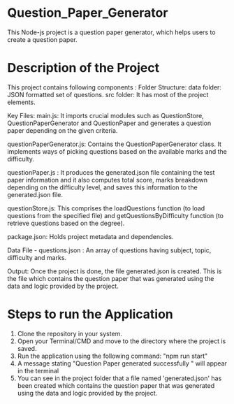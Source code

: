 # Question_Paper_Generator
This Node-js project is a question paper generator, which helps users to create a question paper. 
# Description of the Project 
This project contains following components : 
Folder Structure:
data folder: JSON formatted set of questions.
src folder: It has most of the project elements.

Key Files:
main.js: It imports crucial modules such as QuestionStore, QuestionPaperGenerator and QuestionPaper and 
generates a question paper depending on the given criteria.

questionPaperGenerator.js: Contains the QuestionPaperGenerator class.
It implements ways of picking questions based on the available marks and the difficulty.

questionPaper.js : It produces the generated.json file containing the test paper information and
it also computes total score, marks breakdown depending on the difficulty level, and saves this information to the generated.json file.

questionStore.js: This comprises the loadQuestions function (to load questions from the specified file) and 
getQuestionsByDifficulty function (to retrieve questions based on the degree).

package.json: Holds project metadata and dependencies.

Data File - questions.json : An array of questions having subject, topic, difficulty and marks.

Output:
Once the project is done, the file generated.json is created. This is the file which contains the question paper that 
was generated using the data and logic provided by the project.

# Steps to run the Application
1. Clone the repository in your system.
2. Open your Terminal/CMD and move to the directory where the project is saved.
3. Run the application using the following command: "npm run start"
4. A message stating "Question Paper generated successfully " will appear in the terminal
5. You can see in the project folder that a file named 'generated.json' has been created which contains the question paper that 
was generated using the data and logic provided by the project.
